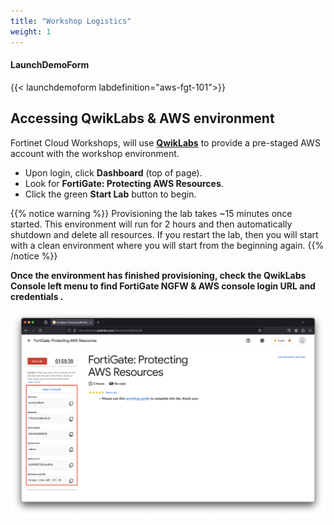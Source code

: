 ```yaml
---
title: "Workshop Logistics"
weight: 1
---
```



#### LaunchDemoForm
{{< launchdemoform labdefinition="aws-fgt-101">}}

## Accessing QwikLabs & AWS environment



Fortinet Cloud Workshops, will use [**QwikLabs**](https://fortinet.qwiklabs.com/paths) to provide a pre-staged AWS account with the workshop environment.

- Upon login, click **Dashboard** (top of page).
- Look for **FortiGate: Protecting AWS Resources**.
- Click the green **Start Lab** button to begin.

{{% notice warning %}}
Provisioning the lab takes ~15 minutes once started.  This environment will run for 2 hours and then automatically shutdown and delete all resources.  If you restart the lab, then you will start with a clean environment where you will start from the beginning again.
{{% /notice %}}

**Once the environment has finished provisioning, check the QwikLabs Console left menu to find FortiGate NGFW & AWS console login URL and credentials .**

![](image-ql1.png)